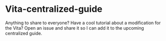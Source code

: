 # Vita-centralized-guide
Anything to share to everyone? Have a cool tutorial about a modification for the Vita? Open an issue and share it so I can add it to the upcoming centralized guide.

